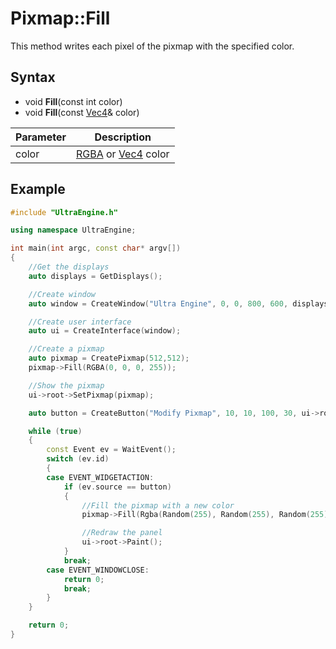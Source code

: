 # Pixmap::Fill

This method writes each pixel of the pixmap with the specified color.

## Syntax

- void **Fill**(const int color)
- void **Fill**(const [Vec4](Vec4)& color)

| Parameter | Description |
|---|---|
| color | [RGBA](Rgba.md) or [Vec4](Vec4) color |

## Example

```c++
#include "UltraEngine.h"

using namespace UltraEngine;

int main(int argc, const char* argv[])
{
    //Get the displays
    auto displays = GetDisplays();

    //Create window
    auto window = CreateWindow("Ultra Engine", 0, 0, 800, 600, displays[0]);

    //Create user interface
    auto ui = CreateInterface(window);

    //Create a pixmap
    auto pixmap = CreatePixmap(512,512);
    pixmap->Fill(RGBA(0, 0, 0, 255));

    //Show the pixmap
    ui->root->SetPixmap(pixmap);

    auto button = CreateButton("Modify Pixmap", 10, 10, 100, 30, ui->root);

    while (true)
    {
        const Event ev = WaitEvent();
        switch (ev.id)
        {
        case EVENT_WIDGETACTION:
            if (ev.source == button)
            {
                //Fill the pixmap with a new color
                pixmap->Fill(Rgba(Random(255), Random(255), Random(255), 255));

                //Redraw the panel
                ui->root->Paint();
            }
            break;
        case EVENT_WINDOWCLOSE:
            return 0;
            break;
        }
    }

    return 0;
}
```
